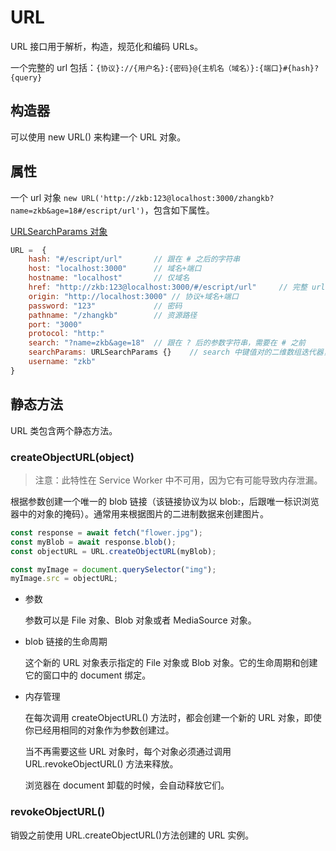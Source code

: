 # URL

<author-info date="{docsify-updated}"> </author-info>

URL 接口用于解析，构造，规范化和编码 URLs。

一个完整的 url 包括：`{协议}://{用户名}:{密码}@{主机名（域名）}:{端口}#{hash}?{query}`

## 构造器

可以使用 new URL() 来构建一个 URL 对象。

## 属性

一个 url 对象 `new URL('http://zkb:123@localhost:3000/zhangkb?name=zkb&age=18#/escript/url')`，包含如下属性。

[URLSearchParams 对象](https://developer.mozilla.org/zh-CN/docs/Web/API/URLSearchParams)

```js
URL =  {
    hash: "#/escript/url"       // 跟在 # 之后的字符串
    host: "localhost:3000"      // 域名+端口
    hostname: "localhost"       // 仅域名
    href: "http://zkb:123@localhost:3000/#/escript/url"     // 完整 url
    origin: "http://localhost:3000" // 协议+域名+端口
    password: "123"             // 密码
    pathname: "/zhangkb"        // 资源路径
    port: "3000"
    protocol: "http:"
    search: "?name=zkb&age=18"  // 跟在 ? 后的参数字符串，需要在 # 之前
    searchParams: URLSearchParams {}    // search 中键值对的二维数组迭代器，[..searchParams] 可得到 [["name", "zkb"],["age", "18"]]
    username: "zkb"
}
```

## 静态方法

URL 类包含两个静态方法。

### createObjectURL(object)

> 注意：此特性在 Service Worker 中不可用，因为它有可能导致内存泄漏。

根据参数创建一个唯一的 blob 链接（该链接协议为以 blob:，后跟唯一标识浏览器中的对象的掩码）。通常用来根据图片的二进制数据来创建图片。

```js
const response = await fetch("flower.jpg");
const myBlob = await response.blob();
const objectURL = URL.createObjectURL(myBlob);

const myImage = document.querySelector("img");
myImage.src = objectURL;
```

- 参数

  参数可以是 File 对象、Blob 对象或者 MediaSource 对象。​

- blob 链接的生命周期

  这个新的 URL 对象表示指定的 File 对象或 Blob 对象。它的生命周期和创建它的窗口中的 document 绑定。

- 内存管理

  在每次调用 createObjectURL() 方法时，都会创建一个新的 URL 对象，即使你已经用相同的对象作为参数创建过。

  当不再需要这些 URL 对象时，每个对象必须通过调用 URL.revokeObjectURL() 方法来释放。

  浏览器在 document 卸载的时候，会自动释放它们。

### revokeObjectURL()

销毁之前使用 URL.createObjectURL()方法创建的 URL 实例。
